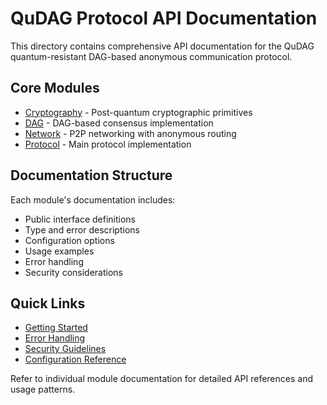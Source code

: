 # QuDAG Protocol API Documentation

This directory contains comprehensive API documentation for the QuDAG quantum-resistant DAG-based anonymous communication protocol.

## Core Modules

- [Cryptography](crypto.md) - Post-quantum cryptographic primitives
- [DAG](dag.md) - DAG-based consensus implementation
- [Network](network.md) - P2P networking with anonymous routing
- [Protocol](protocol.md) - Main protocol implementation

## Documentation Structure

Each module's documentation includes:

- Public interface definitions
- Type and error descriptions 
- Configuration options
- Usage examples
- Error handling
- Security considerations

## Quick Links

- [Getting Started](protocol.md#getting-started)
- [Error Handling](protocol.md#error-handling)
- [Security Guidelines](protocol.md#security-guidelines)
- [Configuration Reference](protocol.md#configuration)

Refer to individual module documentation for detailed API references and usage patterns.